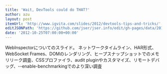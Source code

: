 ```yaml
---
title: 'Wait, DevTools could do THAT?'
author: azu
layout: post
itemUrl: 'http://www.igvita.com/slides/2012/devtools-tips-and-tricks/'
editJSONPath: 'https://github.com/jser/jser.info/edit/gh-pages/data/2012/10/index.json'
date: '2012-10-25T07:00:00+00:00'
---
```

WebInspectorについてのスライド。
ネットワークタイムライン、HAR形式、WebSocket Frames、DOMのレンダリング、ヒープスナップショットでのメモリリーク調査、CSSプロファイラ、audit pluginやカスタマイズ、リモートデバッグ、--enable-benchmarkingでのより深い調査
